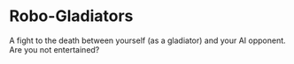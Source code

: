 # Robo-Gladiators
A fight to the death between yourself (as a gladiator) and your AI opponent. Are you not entertained?
